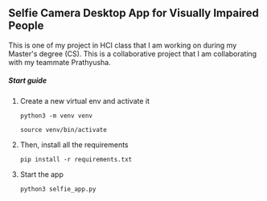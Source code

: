 ## **Selfie Camera Desktop App for Visually Impaired People**

This is one of my project in HCI class that I am working on during my Master's degree (CS). This is a collaborative project that I am collaborating with my teammate Prathyusha.

##### **Start guide**

1. Create a new virtual env and activate it

   ```
   python3 -m venv venv

   source venv/bin/activate
   ```

2. Then, install all the requirements

   ```
   pip install -r requirements.txt
   ```

3. Start the app

   `python3 selfie_app.py`

